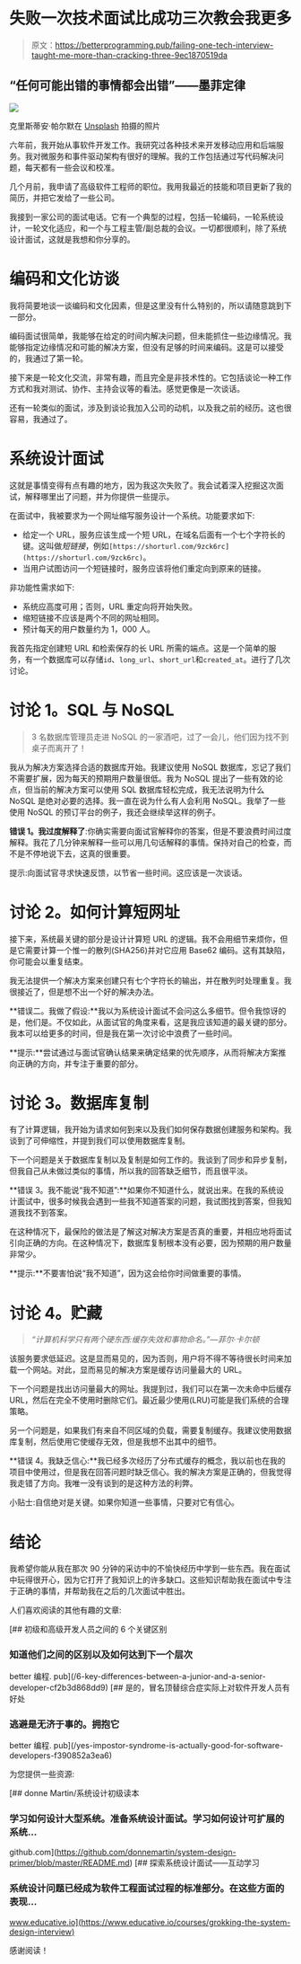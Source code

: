 # 失败一次技术面试比成功三次教会我更多

> 原文：<https://betterprogramming.pub/failing-one-tech-interview-taught-me-more-than-cracking-three-9ec1870519da>

## “任何可能出错的事情都会出错”——墨菲定律

![](img/194e0d391c6f85a529fb257d2eb3ab27.png)

克里斯蒂安·帕尔默在 [Unsplash](https://unsplash.com?utm_source=medium&utm_medium=referral) 拍摄的照片

六年前，我开始从事软件开发工作。我研究过各种技术来开发移动应用和后端服务。我对微服务和事件驱动架构有很好的理解。我的工作包括通过写代码解决问题，每天都有一些会议和校准。

几个月前，我申请了高级软件工程师的职位。我用我最近的技能和项目更新了我的简历，并把它发给了一些公司。

我接到一家公司的面试电话。它有一个典型的过程，包括一轮编码，一轮系统设计，一轮文化适应，和一个与工程主管/副总裁的会议。一切都很顺利，除了系统设计面试，这就是我想和你分享的。

# 编码和文化访谈

我将简要地谈一谈编码和文化因素，但是这里没有什么特别的，所以请随意跳到下一部分。

编码面试很简单，我能够在给定的时间内解决问题，但未能抓住一些边缘情况。我能够指定边缘情况和可能的解决方案，但没有足够的时间来编码。这是可以接受的，我通过了第一轮。

接下来是一轮文化交流，非常有趣，而且完全是非技术性的。它包括谈论一种工作方式和我对测试、协作、主持会议等的看法。感觉更像是一次谈话。

还有一轮类似的面试，涉及到谈论我加入公司的动机，以及我之前的经历。这也很容易，我通过了。

# 系统设计面试

这就是事情变得有点有趣的地方，因为我这次失败了。我会试着深入挖掘这次面试，解释哪里出了问题，并为你提供一些提示。

在面试中，我被要求为一个网址缩写服务设计一个系统。功能要求如下:

*   给定一个 URL，服务应该生成一个短 URL，在域名后面有一个七个字符长的键。这叫做*短链接*，例如`[https://shorturl.com/9zck6rc](https://shorturl.com/9zck6rc)`。
*   当用户试图访问一个短链接时，服务应该将他们重定向到原来的链接。

非功能性需求如下:

*   系统应高度可用；否则，URL 重定向将开始失败。
*   缩短链接不应该是两个不同的网址相同。
*   预计每天的用户数量约为 1，000 人。

我首先指定创建短 URL 和检索保存的长 URL 所需的端点。这是一个简单的服务，有一个数据库可以存储`id`、`long_url`、`short_url`和`created_at`。进行了几次讨论。

# 讨论 1。SQL 与 NoSQL

> 3 名数据库管理员走进 NoSQL 的一家酒吧，过了一会儿，他们因为找不到桌子而离开了！

我从为解决方案选择合适的数据库开始。我建议使用 NoSQL 数据库，忘记了我们不需要扩展，因为每天的预期用户数量很低。我为 NoSQL 提出了一些有效的论点，但当前的解决方案可以使用 SQL 数据库轻松完成，我无法说明为什么 NoSQL 是绝对必要的选择。我一直在说为什么有人会利用 NoSQL。我举了一些使用 NoSQL 的预订平台的例子，我还会继续举这样的例子。

**错误 1。我过度解释了**:你确实需要向面试官解释你的答案，但是不要浪费时间过度解释。我花了几分钟来解释一些可以用几句话解释的事情。保持对自己的检查，而不是不停地说下去，这真的很重要。

提示:向面试官寻求快速反馈，以节省一些时间。这应该是一次谈话。

# 讨论 2。如何计算短网址

接下来，系统最关键的部分是设计计算短 URL 的逻辑。我不会用细节来烦你，但是它需要计算一个惟一的散列(SHA256)并对它应用 Base62 编码。这有其缺陷，你可能会以重复结束。

我无法提供一个解决方案来创建只有七个字符长的输出，并在散列时处理重复。我很接近了，但是想不出一个好的解决办法。

**错误二。我做了假设:**我以为系统设计面试不会问这么多细节。但令我惊讶的是，他们是。不仅如此，从面试官的角度来看，这是我应该知道的最关键的部分。我本可以给更多的时间，但是我在第一次讨论中浪费了一些时间。

**提示:**尝试通过与面试官确认结果来确定结果的优先顺序，从而将解决方案推向正确的方向，并专注于重要的部分。

# 讨论 3。数据库复制

有了计算逻辑，我开始为请求如何到来以及我们如何保存数据创建服务和架构。我谈到了可伸缩性，并提到我们可以使用数据库复制。

下一个问题是关于数据库复制以及复制是如何工作的。我谈到了同步和异步复制，但我自己从未做过类似的事情，所以我的回答缺乏细节，而且很平淡。

**错误 3。我不能说“我不知道”:**如果你不知道什么，就说出来。在我的系统设计面试中，很多时候我会遇到一些我不知道答案的问题，我试图找到答案，但我知道我找不到答案。

在这种情况下，最保险的做法是了解这对解决方案是否真的重要，并相应地将面试引向正确的方向。在这种情况下，数据库复制根本没有必要，因为预期的用户数量非常少。

**提示:**不要害怕说“我不知道”，因为这会给你时间做重要的事情。

# 讨论 4。贮藏

> *“计算机科学只有两个硬东西:缓存失效和事物命名。”—菲尔·卡尔顿*

该服务要求低延迟。这是显而易见的，因为否则，用户将不得不等待很长时间来加载一个网站。对此，显而易见的解决方案是缓存访问量最大的 URL。

下一个问题是找出访问量最大的网址。我提到过，我们可以在第一次未命中后缓存 URL，然后在完全不使用时删除它们。最近最少使用(LRU)可能是我们系统的合理策略。

另一个问题是，如果我们有来自不同区域的负载，需要复制缓存。我建议使用数据库复制，然后使用它使缓存无效，但是我想不出其中的细节。

**错误 4。我缺乏信心:**我已经多次经历了分布式缓存的概念，我以前也在我的项目中使用过，但是我在回答问题时缺乏信心。我的解决方案是正确的，但我觉得我走错了方向。我唯一没有谈到的是这种方法的利弊。

小贴士:自信绝对是关键。如果你知道一些事情，只要对它有信心。

# 结论

我希望你能从我在那次 90 分钟的采访中的不愉快经历中学到一些东西。我在面试中玩得很开心，因为它打开了我知识上的许多缺口。这些知识帮助我在面试中专注于正确的事情，并帮助我在之后的几次面试中胜出。

人们喜欢阅读的其他有趣的文章:

[](/6-key-differences-between-a-junior-and-a-senior-developer-cf2b3d868dd9) [## 初级和高级开发人员之间的 6 个关键区别

### 知道他们之间的区别以及如何达到下一个层次

better 编程. pub](/6-key-differences-between-a-junior-and-a-senior-developer-cf2b3d868dd9) [](/yes-impostor-syndrome-is-actually-good-for-software-developers-f390852a3ea6) [## 是的，冒名顶替综合症实际上对软件开发人员有好处

### 逃避是无济于事的。拥抱它

better 编程. pub](/yes-impostor-syndrome-is-actually-good-for-software-developers-f390852a3ea6) 

为您提供一些资源:

[](https://github.com/donnemartin/system-design-primer/blob/master/README.md) [## donne Martin/系统设计初级读本

### 学习如何设计大型系统。准备系统设计面试。学习如何设计可扩展的系统…

github.com](https://github.com/donnemartin/system-design-primer/blob/master/README.md) [](https://www.educative.io/courses/grokking-the-system-design-interview) [## 探索系统设计面试——互动学习

### 系统设计问题已经成为软件工程面试过程的标准部分。在这些方面的表现…

www.educative.io](https://www.educative.io/courses/grokking-the-system-design-interview) 

感谢阅读！